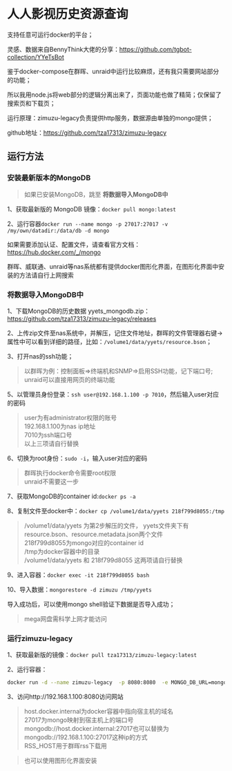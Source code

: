 # 人人影视历史资源查询

支持任意可运行docker的平台；

灵感、数据来自BennyThink大佬的分享：https://github.com/tgbot-collection/YYeTsBot

鉴于docker-compose在群晖、unraid中运行比较麻烦，还有我只需要网站部分的功能；

所以我用node.js将web部分的逻辑分离出来了，页面功能也做了精简；仅保留了搜索页和下载页；

运行原理：zimuzu-legacy负责提供http服务，数据源由单独的mongo提供；

github地址：https://github.com/tza17313/zimuzu-legacy

## 运行方法

### 安装最新版本的MongoDB

> 如果已安装MongoDB，跳至 **将数据导入MongoDB中**

1、获取最新版的 MongoDB 镜像：`docker pull mongo:latest`

2、运行容器`docker run --name mongo -p 27017:27017 -v /my/own/datadir:/data/db -d mongo`

如果需要添加认证、配置文件，请查看官方文档：https://hub.docker.com/_/mongo

群晖、威联通、unraid等nas系统都有提供docker图形化界面，在图形化界面中安装的方法请自行上网搜索

### 将数据导入MongoDB中

1、下载MongoDB的历史数据 yyets_mongodb.zip：https://github.com/tza17313/zimuzu-legacy/releases

2、上传zip文件至nas系统中，并解压，记住文件地址，群晖的文件管理器右键->属性中可以看到详细的路径，比如：`/volume1/data/yyets/resource.bson`；

3、打开nas的ssh功能；

> 以群晖为例：控制面板=>终端机和SNMP=>启用SSH功能，记下端口号;  
> unraid可以直接用网页的终端功能

5、以管理员身份登录：`ssh user@192.168.1.100 -p 7010`，然后输入user对应的密码
 > user为有administrator权限的账号  
 > 192.168.1.100为nas ip地址  
 > 7010为ssh端口号  
 > 以上三项请自行替换
 
6、切换为root身份：`sudo -i`，输入user对应的密码
 > 群晖执行docker命令需要root权限  
 > unraid不需要这一步

7、获取MongoDB的container id:`docker ps -a`

8、复制文件至docker中：`docker cp /volume1/data/yyets 218f799d8055:/tmp`
 > /volume1/data/yyets 为第2步解压的文件， yyets文件夹下有resource.bson、resource.metadata.json两个文件  
 > 218f799d8055为mongo对应的container id  
 > /tmp为docker容器中的目录  
 > /volume1/data/yyets 和 218f799d8055 这两项请自行替换  

9、进入容器：`docker exec -it 218f799d8055 bash`

10、导入数据：`mongorestore -d zimuzu /tmp/yyets`

导入成功后，可以使用mongo shell验证下数据是否导入成功；

 > mega网盘需科学上网才能访问

### 运行zimuzu-legacy

1、获取最新版的镜像：`docker pull tza17313/zimuzu-legacy:latest`  

2、运行容器：
```bash
docker run -d --name zimuzu-legacy  -p 8080:8080  -e MONGO_DB_URL=mongodb://host.docker.internal:27017 -e RSS_HOST=http://192.168.1.100:8080 -e MONGO_DB_NAME=zimuzu tza17313/zimuzu-legacy
```

3、访问http://192.168.1.100:8080访问网站

> host.docker.internal为docker容器中指向宿主机的域名  
> 27017为mongo映射到宿主机上的端口号  
> mongodb://host.docker.internal:27017也可以替换为mongodb://192.168.1.100:27017这种ip的方式  
> RSS_HOST用于群晖rss下载用

> 也可以使用图形化界面安装
